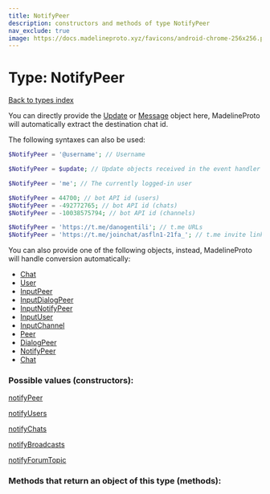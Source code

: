 ```yaml
---
title: NotifyPeer
description: constructors and methods of type NotifyPeer
nav_exclude: true
image: https://docs.madelineproto.xyz/favicons/android-chrome-256x256.png
---
```

# Type: NotifyPeer
[Back to types index](index.html)

You can directly provide the [Update](Update.html) or [Message](Message.html) object here, MadelineProto will automatically extract the destination chat id.

The following syntaxes can also be used:

```php
$NotifyPeer = '@username'; // Username

$NotifyPeer = $update; // Update objects received in the event handler

$NotifyPeer = 'me'; // The currently logged-in user

$NotifyPeer = 44700; // bot API id (users)
$NotifyPeer = -492772765; // bot API id (chats)
$NotifyPeer = -10038575794; // bot API id (channels)

$NotifyPeer = 'https://t.me/danogentili'; // t.me URLs
$NotifyPeer = 'https://t.me/joinchat/asfln1-21fa_'; // t.me invite links

```

You can also provide one of the following objects, instead, MadelineProto will handle conversion automatically:  

- [Chat](Chat.html)
- [User](User.html)
- [InputPeer](InputPeer.html)
- [InputDialogPeer](InputDialogPeer.html)
- [InputNotifyPeer](InputNotifyPeer.html)
- [InputUser](InputUser.html)
- [InputChannel](InputChannel.html)
- [Peer](Peer.html)
- [DialogPeer](DialogPeer.html)
- [NotifyPeer](NotifyPeer.html)
- [Chat](Chat.html)




### Possible values (constructors):

[notifyPeer](/API_docs/constructors/notifyPeer.html)  

[notifyUsers](/API_docs/constructors/notifyUsers.html)  

[notifyChats](/API_docs/constructors/notifyChats.html)  

[notifyBroadcasts](/API_docs/constructors/notifyBroadcasts.html)  

[notifyForumTopic](/API_docs/constructors/notifyForumTopic.html)  



### Methods that return an object of this type (methods):



